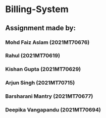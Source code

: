 # Billing-System
## Assignment made by:
### Mohd Faiz Aslam (2021MT70676)
### Rahul (2021MT70619)
### Kishan Gupta (2021MT70629)
### Arjun Singh (2021MT70715)
### Barsharani Mantry (2021MT70677)
### Deepika Vangapandu (2021MT70694)

